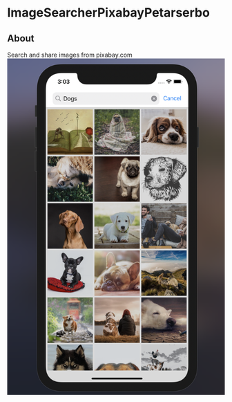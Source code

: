 # ImageSearcherPixabayPetarserbo

## About
Search and share images from pixabay.com
![preview](pixabay_searcher_,main.png)
